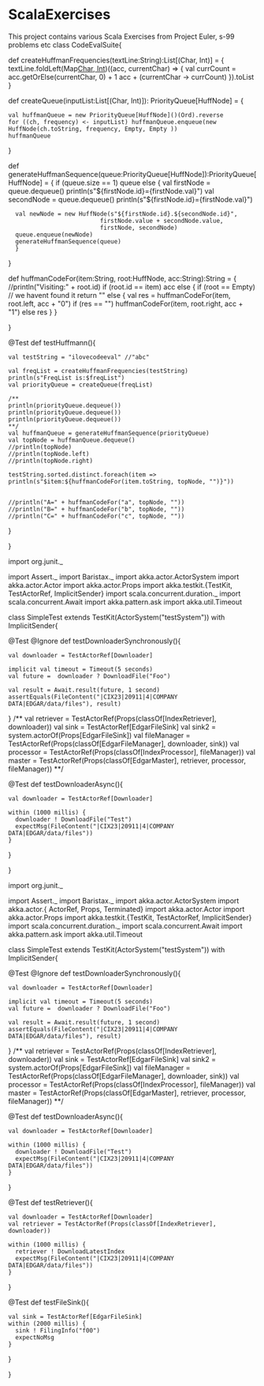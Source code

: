 # ScalaExercises

This project contains various Scala Exercises from Project Euler, s-99  problems etc
class CodeEvalSuite{

  
  def createHuffmanFrequencies(textLine:String):List[(Char, Int)] = {
    textLine.foldLeft(Map[Char, Int]())((acc, currentChar) => {
                           val currCount = acc.getOrElse(currentChar, 0) + 1
                           acc + (currentChar -> currCount)
        }).toList
  }
  
  def createQueue(inputList:List[(Char, Int)]): PriorityQueue[HuffNode] = {
    
    val huffmanQueue = new PriorityQueue[HuffNode]()(Ord).reverse
    for ((ch, frequency) <- inputList) huffmanQueue.enqueue(new HuffNode(ch.toString, frequency, Empty, Empty ))
    huffmanQueue
  }
  
  
  
  def generateHuffmanSequence(queue:PriorityQueue[HuffNode]):PriorityQueue[HuffNode] = {
    if (queue.size == 1)
      queue
    else {
      val firstNode = queue.dequeue()
      println(s"${firstNode.id}={firstNode.val}")
      val secondNode = queue.dequeue()
      println(s"${firstNode.id}={firstNode.val}")
      
      val newNode = new HuffNode(s"${firstNode.id}.${secondNode.id}",
                              firstNode.value + secondNode.value,
                              firstNode, secondNode)
      queue.enqueue(newNode)
      generateHuffmanSequence(queue)
      }
  }
    
  
  def huffmanCodeFor(item:String, root:HuffNode, acc:String):String = {
      //println("Visiting:" + root.id)
      if (root.id == item) acc
      else {
        if (root == Empty) // we havent found it
          return ""
        else {
          val res = huffmanCodeFor(item, root.left, acc + "0")
          if (res == "") 
            huffmanCodeFor(item, root.right, acc + "1")
          else res
        }
      }
    
  }
  
  
  @Test
  def testHuffmann(){
    
    val testString = "ilovecodeeval" //"abc"
    
    val freqList = createHuffmanFrequencies(testString)
    println(s"FreqList is:$freqList")
    val priorityQueue = createQueue(freqList)
    
    /**
    println(priorityQueue.dequeue())
    println(priorityQueue.dequeue())
    println(priorityQueue.dequeue())
    **/
    val huffmanQueue = generateHuffmanSequence(priorityQueue)
    val topNode = huffmanQueue.dequeue()
    //println(topNode)
    //println(topNode.left)
    //println(topNode.right)
    
    testString.sorted.distinct.foreach(item => println(s"$item:${huffmanCodeFor(item.toString, topNode, "")}"))
      
    
    //println("A=" + huffmanCodeFor("a", topNode, ""))
    //println("B=" + huffmanCodeFor("b", topNode, ""))
    //println("C=" + huffmanCodeFor("c", topNode, ""))
    
  }
  
  
  
  
  
}



import org.junit._

import Assert._
import Baristax._
import akka.actor.ActorSystem
import akka.actor.Actor
import akka.actor.Props
import akka.testkit.{TestKit, TestActorRef, ImplicitSender}
import scala.concurrent.duration._
import scala.concurrent.Await
import akka.pattern.ask
import akka.util.Timeout

class SimpleTest extends TestKit(ActorSystem("testSystem")) with ImplicitSender{

  
  @Test @Ignore def testDownloaderSynchronously(){
    
    val downloader = TestActorRef[Downloader]
  
    implicit val timeout = Timeout(5 seconds)                                                      
    val future =  downloader ? DownloadFile("Foo")
    
    val result = Await.result(future, 1 second)
    assertEquals(FileContent("|CIX23|20911|4|COMPANY DATA|EDGAR/data/files"), result)
    
  
  }
    /**
    val retriever = TestActorRef(Props(classOf[IndexRetriever], downloader))
    val sink = TestActorRef[EdgarFileSink]
    val sink2 = system.actorOf(Props[EdgarFileSink])
    val fileManager = TestActorRef(Props(classOf[EdgarFileManager], downloader, sink))
    val processor = TestActorRef(Props(classOf[IndexProcessor], fileManager))
    val master = TestActorRef(Props(classOf[EdgarMaster], retriever, processor,
                                                          fileManager))
    **/
    
  @Test def testDownloaderAsync(){
    
    val downloader = TestActorRef[Downloader]
  
    within (1000 millis) {
      downloader ! DownloadFile("Test")
      expectMsg(FileContent("|CIX23|20911|4|COMPANY DATA|EDGAR/data/files"))
    }
  
  }
  
  
  
  
  
  
  
  
}


import org.junit._

import Assert._
import Baristax._
import akka.actor.ActorSystem
import akka.actor.{ ActorRef, Props, Terminated}
import akka.actor.Actor
import akka.actor.Props
import akka.testkit.{TestKit, TestActorRef, ImplicitSender}
import scala.concurrent.duration._
import scala.concurrent.Await
import akka.pattern.ask
import akka.util.Timeout

class SimpleTest extends TestKit(ActorSystem("testSystem")) with ImplicitSender{

  
  @Test @Ignore def testDownloaderSynchronously(){
    
    val downloader = TestActorRef[Downloader]
  
    implicit val timeout = Timeout(5 seconds)                                                      
    val future =  downloader ? DownloadFile("Foo")
    
    val result = Await.result(future, 1 second)
    assertEquals(FileContent("|CIX23|20911|4|COMPANY DATA|EDGAR/data/files"), result)
    
  
  }
    /**
    val retriever = TestActorRef(Props(classOf[IndexRetriever], downloader))
    val sink = TestActorRef[EdgarFileSink]
    val sink2 = system.actorOf(Props[EdgarFileSink])
    val fileManager = TestActorRef(Props(classOf[EdgarFileManager], downloader, sink))
    val processor = TestActorRef(Props(classOf[IndexProcessor], fileManager))
    val master = TestActorRef(Props(classOf[EdgarMaster], retriever, processor,
                                                          fileManager))
    **/
    
  @Test def testDownloaderAsync(){
    
    val downloader = TestActorRef[Downloader]
  
    within (1000 millis) {
      downloader ! DownloadFile("Test")
      expectMsg(FileContent("|CIX23|20911|4|COMPANY DATA|EDGAR/data/files"))
    }
  
  }
  
  
  @Test def testRetriever(){
    
    val downloader = TestActorRef[Downloader]
    val retriever = TestActorRef(Props(classOf[IndexRetriever], downloader))
  
    within (1000 millis) {
      retriever ! DownloadLatestIndex 
      expectMsg(FileContent("|CIX23|20911|4|COMPANY DATA|EDGAR/data/files"))
    }
  
  }
  
  @Test def testFileSink(){
    
    val sink = TestActorRef[EdgarFileSink]
    within (2000 millis) {
      sink ! FilingInfo("f00")
      expectNoMsg
    }
    
  }
  
  
  
  
  
  
  
}
